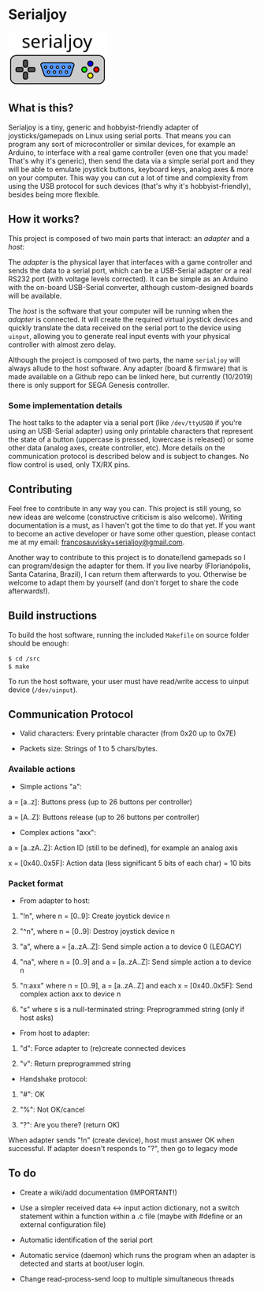 # Serialjoy

<img src="doc/serialjoy.svg" width="200">

## What is this?

Serialjoy is a tiny, generic and hobbyist-friendly adapter of joysticks/gamepads
on Linux using serial ports. That means you can program any sort of
microcontroller or similar devices, for example an Arduino, to interface with a
real game controller (even one that you made! That's why it's generic), then
send the data via a simple serial port and they will be able to emulate joystick
buttons, keyboard keys, analog axes & more on your computer. This way you can
cut a lot of time and complexity from using the USB protocol for such devices
(that's why it's hobbyist-friendly), besides being more flexible.

## How it works?

This project is composed of two main parts that interact: an *adapter* and a
*host*:

The *adapter* is the physical layer that interfaces with a game controller and
sends the data to a serial port, which can be a USB-Serial adapter or a real
RS232 port (with voltage levels corrected). It can be simple as an Arduino with
the on-board USB-Serial converter, although custom-designed boards will be
available.

The *host* is the software that your computer will be running when the *adapter*
is connected. It will create the required virtual joystick devices and quickly
translate the data received on the serial port to the device using `uinput`,
allowing you to generate real input events with your physical controller with
almost zero delay.

Although the project is composed of two parts, the name `serialjoy` will always
allude to the host software. Any adapter (board & firmware) that is made
available on a Github repo can be linked here, but currently (10/2019) there is
only support for SEGA Genesis controller.

### Some implementation details

The host talks to the adapter via a serial port (like `/dev/ttyUSB0` if you're
using an USB-Serial adapter) using only printable characters that represent the
state of a button (uppercase is pressed, lowercase is released) or some other
data (analog axes, create controller, etc). More details on the communication
protocol is described below and is subject to changes. No flow control is used,
only TX/RX pins.

## Contributing

Feel free to contribute in any way you can. This project is still young, so new
ideas are welcome (constructive criticism is also welcome). Writing
documentation is a must, as I haven't got the time to do that yet. If you want
to become an active developer or have some other question, please contact me at
my email:
[francosauvisky+serialjoy@gmail.com](mailto:francosauvisky+serialjoy@gmail.com).

Another way to contribute to this project is to donate/lend gamepads so I can
program/design the adapter for them. If you live nearby (Florianópolis, Santa
Catarina, Brazil), I can return them afterwards to you. Otherwise be welcome to
adapt them by yourself (and don't forget to share the code afterwards!).

## Build instructions

To build the host software, running the included `Makefile` on source folder
should be enough:

```
$ cd /src
$ make
```

To run the host software, your user must have read/write access to uinput device
(`/dev/uinput`).

## Communication Protocol

- Valid characters: Every printable character (from 0x20 up to 0x7E)

- Packets size: Strings of 1 to 5 chars/bytes.

### Available actions

- Simple actions "a":

a = [a..z]: Buttons press (up to 26 buttons per controller)

a = [A..Z]: Buttons release (up to 26 buttons per controller)

- Complex actions "axx":

a = [a..zA..Z]: Action ID (still to be defined), for example an analog axis

x = [0x40..0x5F]: Action data (less significant 5 bits of each char) = 10 bits

### Packet format

- From adapter to host:

1. "!n", where n = [0..9]: Create joystick device n

2. "^n", where n = [0..9]: Destroy joystick device n

3. "a", where a = [a..zA..Z]: Send simple action a to device 0 (LEGACY)

4. "na", where n = [0..9] and a = [a..zA..Z]: Send simple action a to device n

5. "n:axx" where n = [0..9], a = [a..zA..Z] and each x = [0x40..0x5F]: Send
complex action axx to device n

6. "s" where s is a null-terminated string: Preprogrammed string (only if host
asks)

- From host to adapter:

1. "d": Force adapter to (re)create connected devices

2. "v": Return preprogrammed string

- Handshake protocol:

1. "#": OK

2. "%": Not OK/cancel

3. "?": Are you there? (return OK)

When adapter sends "!n" (create device), host must answer OK when successful. If
adapter doesn't responds to "?", then go to legacy mode

## To do

- Create a wiki/add documentation (IMPORTANT!)

- Use a simpler received data <-> input action dictionary, not a switch
  statement within a function within a .c file (maybe with #define or an
  external configuration file)

- Automatic identification of the serial port

- Automatic service (daemon) which runs the program when an adapter is detected
  and starts at boot/user login.

- Change read-process-send loop to multiple simultaneous threads
